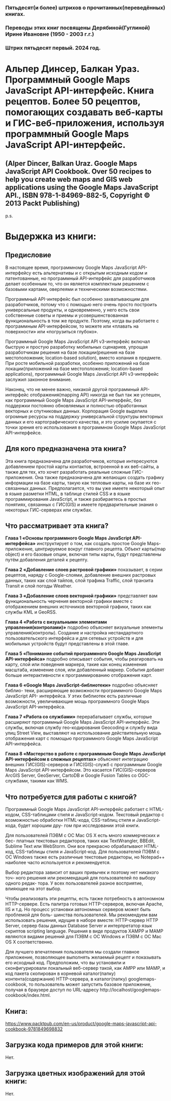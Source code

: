 ### Пятьдесят(и более) штрихов о прочитанных(переведённых) книгах. 
### Переводы этих книг посвящены Дерябиной(Гуглиной) Ирине Ивановне (1950 - 2003 г.г.) 

### Штрих пятьдесят первый. 2024 год.


# Альпер Динсер, Балкан Ураз. Программный Google Maps JavaScript API-интерфейс. Книга рецептов. Более 50 рецептов, помогающих создавать веб-карты и ГИС-веб-приложения, используя программный Google Maps JavaScript API-интерфейс.  

## (Alper Dincer, Balkan Uraz. Google Maps JavaScript API Cookbook. Over 50 recipes to help you create web maps and GIS web applications using the Google Maps JavaScript API., ISBN 978-1-84969-882-5, Copyright © 2013 Packt Publishing) 

 
p.s.

# Выдержка из книги:


## Предисловие

В настоящее время, программному Google Maps JavaScript API-интерфейсу есть альтернативы и с открытым исходным кодом и патентованные, но программный API-интерфейс для разработчиков делает особенным то, что он является комплектным решением с базовыми картами, оверлеями и техническими возможностями. 

Программный API-интерфейс был особенно захватывающим для разработчиков, потому что с помощью него очень просто построить универсальные продукты, и одновременно, у него есть свои собственные советы и приемы и усовершенствованная функциональность в том же продукте. Поэтому, когда вы работаете с программным API-интерфейсом, то можете или «плавать на поверхности» или «погрузиться глубоко». 

Программный Google Maps JavaScript API v3-интерфейс включал быструю и  простую разработку мобильных сценариев, упрощая разработчикам решения на базе локации(решения на базе местоположения; location-based solution), вместо копания в предмете. При росте мобильной разработки, особенно приложений на базе локации(приложений на базе местоположения; location-based applications), программный Google Maps JavaScript API v3-интерфейс заслужил законное внимание. 

Наконец, что не менее важно, никакой другой программный API-интерфейс отображения(mapping API) никогда не был так же успешен, как программный Google Maps JavaScript API-интерфейс, без поддержки постоянно обновляемых и полностью обработанных векторных и спутниковых данных. Корпорация Google выделила огромные ресурсы на поддержку универсальной структуры векторных данных и его картографического качества, и это усилие окупается с точки зрения его использования в программном Google Maps JavaScript API-интерфейсе. 
 


## Для кого предназначена эта книга?

Эта книга предназначена для разработчиков, которые интересуются добавлением простой карты контактов, встроенной в их веб-сайты, а также для тех, кто хочет разработать реальные сложные ГИС-приложения. Она также предназначена для желающих создать графику информации на базе карты, такую как тепловые карты, на базе их гео-связанных данных. Предполагается, что вы уже имеете некоторый опыт в языке разметки HTML, в таблице стилей CSS и в языке программирования JavaScript, и также разбираетесь в простых понятиях, связанных с ГИС(GIS) и имеете предварительные знания о некоторых ГИС-серверах или службах. 

  
 
## Что рассматривает эта книга?
 
**Глава 1 «Основы программного Google Maps JavaScript API-интерфейса»** инструктирует о том, как создать простое Google Maps-приложение, центрируемое вокруг главного рецепта. Объект карты(map object) и его базовые опции, включая типы карты, будут представлены путём добавления деталей к рецепту. 

**Глава 2 «Добавление слоев растровой графики»** показывает, в серии рецептов, наряду с Google-слоями, добавление внешних растровых данных, таких как слой тайлов, слой трафика Traffic, слой транзита Transit и слой погоды Weather. 

**Глава 3 «Добавление слоев векторной графики»** представляет вам функциональность черчения векторной графики вместе с отображением внешних источников векторной графики, таких как службы KML и GeoRSS. 

**Глава 4 «Работа с визуальными элементами управления(контролами)»** подробно объясняет визуальные элементы управления(контролы). Создание и настройка нестандартного пользовательского интерфейса и для сетевых устройств и для мобильных устройств будут представлены в этой главе. 

**Глава 5 «Понимание событий программного Google Maps JavaScript API-интерфейса»** подробно описывает события, чтобы реагировать на карту, слой или поведения маркера, такие как конец изменения масштаба, изменение слоя, или добавленный маркер. События добавят больше интерактивности к программированию отображения карт. 

**Глава 6 «Google Maps JavaScript-библиотеки»** подробно объясняет библио- теки, расширяющие возможности программного Google Maps JavaScript API- интерфейса. У этих библиотек есть различные возможности, увеличивающие мощь программного Google Maps JavaScript API-интерфейса. 

**Глава 7 «Работа со службами»** перерабатывает службы, которые расширяют программный Google Maps JavaScript API-интерфейс. Эти службы, включая службу гео-кодирования Geocoding и службу вида улиц Street View, выставляют на использование действительную мощь отображения карт с помощью программного Google Maps JavaScript API-интерфейса.

**Глава 8 «Мастерство в работе с программным Google Maps JavaScript API-интерфейсом в сложных рецептах»** объясняет интеграцию внешних ГИС(GIS)-серверов и ГИС(GIS)-служб с программным Google Maps JavaScript API-интерфейсом. Это касается ГИС(GIS)-серверов ArcGIS Server, GeoServer, CartoDB и Google Fusion Tables со OGC-службами, такими как WMS. 

  

 
## Что потребуется для работы с книгой?

Программный Google Maps JavaScript API-интерфейс работает с HTML-кодом, CSS-таблицами стиля и JavaScript-кодом. Текстовый редактор с возможностью обработки HTML-кода, CSS-таблиц стиля и JavaScript-кода, будет хорошим дру- гом при исследовании этой книги. 

Для пользователей ПЭВМ с ОС Mac OS X есть много коммерческих и бес- платных текстовых редакторов, таких как TextWrangler, BBEdit, Sublime Text или WebStorm. Они все прекрасно обрабатывают HTML-код, CSS-таблицы стиля и JavaScript-код. 
Для пользователей ПЭВМ с ОС Windows также есть различные текстовые редакторы, но Notepad++ наиболее часто используется и рекомендуется.

Выбор редактора зависит от ваших привычек и поэтому нет никакого точ- ного решения или рекомендаций для пользователей по выбору одного редак- тора. У всех пользователей разное восприятие, влияющее на этот выбор. 

Чтобы реализовать эти рецепты, есть также потребность в автономном HTTP-сервере. Есть палитра готовых HTTP-серверов, включая Apache, IIS и т.д. Но процесс установки автономных серверов может быть проблемой для боль- шинства пользователей. Мы рекомендуем вам использовать решения, идущие в наборе вместе: HTTP-сервер HTTP Server, сервер базы данных Database Server и интерпретатор язык скриптов scripting language. Решения в виде продуктов XAMPP и MAMP являются видами решений для ПЭВМ с ОС Windows и ПЭВМ с ОС Mac OS X соответственно. 

Для лучшего впечатления пользователя мы создали главное приложение, позволяющее выполнять желаемый рецепт и показывать его исходный код. Предположим, что вы установили и сконфигурировали локальный веб-сервер такой, как AMPP или MAMP, и код пакета скопирован в корневой каталог(папку) контента(содержания) HTTP-сервера, в каталог(папку) googlemaps-cookbook, то пользователь может запустить базовое приложение, получая в браузере доступ по URL-адресу http://localhost/googlemaps-cookbook/index.html. 

## Книга:
https://www.packtpub.com/en-us/product/google-maps-javascript-api-cookbook-9781849698832

## Загрузка кода примеров для этой книги:
Нет.


## Загрузка цветных изображений для этой книги:
Нет.



